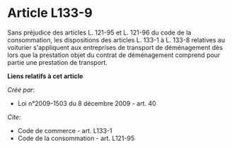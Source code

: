 # Article L133-9

Sans préjudice des articles L. 121-95 et L. 121-96 du code de la consommation, les dispositions des articles L. 133-1 à L.
133-8 relatives au voiturier s'appliquent aux entreprises de transport de déménagement dès lors que la prestation objet du
contrat de déménagement comprend pour partie une prestation de transport.

**Liens relatifs à cet article**

_Créé par_:

  - Loi n°2009-1503 du 8 décembre 2009 - art. 40

_Cite_:

  - Code de commerce - art. L133-1
  - Code de la consommation - art. L121-95
